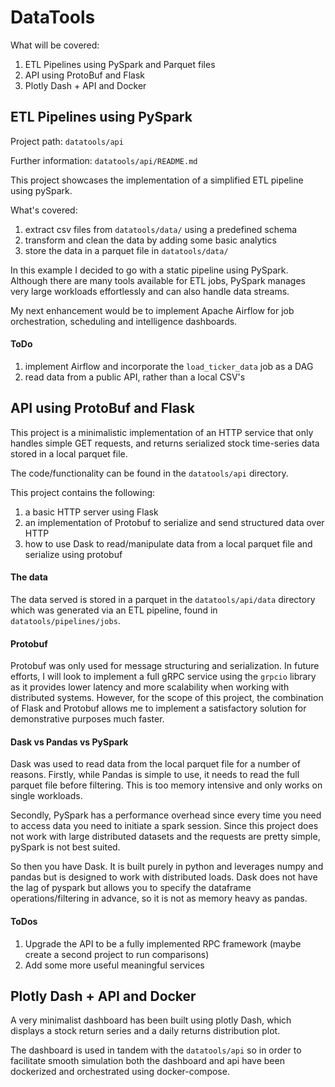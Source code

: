 # DataTools
What will be covered:
1. ETL Pipelines using PySpark and Parquet files
2. API using ProtoBuf and Flask
3. Plotly Dash + API and Docker

## ETL Pipelines using PySpark
Project path: `datatools/api`

Further information: `datatools/api/README.md`

This project showcases the implementation of a simplified ETL pipeline using pySpark.

What's covered:
1. extract csv files from `datatools/data/` using a predefined schema
2. transform and clean the data by adding some basic analytics
3. store the data in a parquet file in `datatools/data/`

In this example I decided to go with a static pipeline using PySpark. Although there are many tools available for
ETL jobs, PySpark manages very large workloads effortlessly and can also handle data streams.

My next enhancement would be to implement Apache Airflow for job orchestration, scheduling and intelligence dashboards.

#### ToDo
1. implement Airflow and incorporate the `load_ticker_data` job as a DAG
2. read data from a public API, rather than a local CSV's


## API using ProtoBuf and Flask
This project is a minimalistic implementation of an HTTP service that only handles simple GET requests, 
and returns serialized stock time-series data stored in a local parquet file. 

The code/functionality can be found in the `datatools/api` directory.

This project contains the following:
1. a basic HTTP server using Flask
2. an implementation of Protobuf to serialize and send structured data over HTTP 
3. how to use Dask to read/manipulate data from a local parquet file and serialize using protobuf

#### The data
The data served is stored in a parquet in the `datatools/api/data` directory which 
was generated via an ETL pipeline, found in `datatools/pipelines/jobs`.

#### Protobuf
Protobuf was only used for message structuring and serialization. In future efforts, 
I will look to implement a full gRPC service using the `grpcio` library as it provides lower 
latency and more scalability when working with distributed systems. 
However, for the scope of this project, the combination of Flask and Protobuf allows me to implement a satisfactory 
solution for demonstrative purposes much faster.

#### Dask vs Pandas vs PySpark
Dask was used to read data from the local parquet file for a number of reasons. Firstly, while Pandas is simple to use, 
it needs to read the full parquet file before filtering. This is too memory intensive and only works on single workloads. 

Secondly, PySpark has a performance overhead since every time you need to access data you need to initiate a spark session.
Since this project does not work with large distributed datasets and the requests are pretty simple, pySpark is not best suited.

So then you have Dask. It is built purely in python and leverages numpy and pandas but is designed to work with distributed
loads. Dask does not have the lag of pyspark but allows you to specify the dataframe operations/filtering in advance,
so it is not as memory heavy as pandas. 

#### ToDos
1. Upgrade the API to be a fully implemented RPC framework (maybe create a second project to run comparisons)
2. Add some more useful meaningful services 

## <a name="DashDocker"></a> Plotly Dash + API and Docker 
A very minimalist dashboard has been built using plotly Dash, which displays a stock return series and
a daily returns distribution plot.

The dashboard is used in tandem with the `datatools/api` so in order to facilitate smooth simulation
both the dashboard and api have been dockerized and orchestrated using docker-compose.
